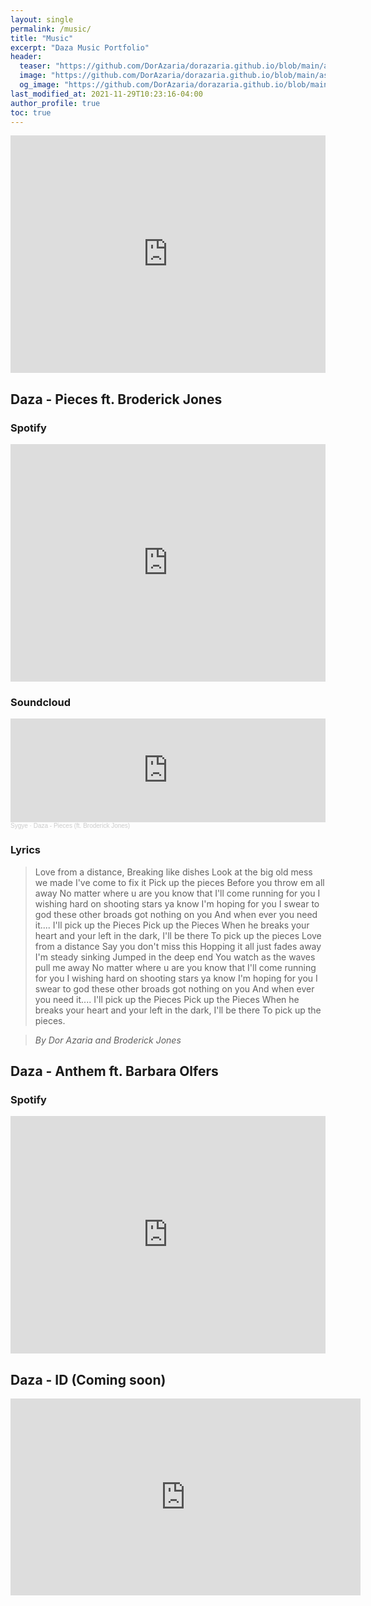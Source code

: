 ```yaml
---
layout: single
permalink: /music/
title: "Music"
excerpt: "Daza Music Portfolio"
header:
  teaser: "https://github.com/DorAzaria/dorazaria.github.io/blob/main/assets/images/covers/music.png?raw=true"
  image: "https://github.com/DorAzaria/dorazaria.github.io/blob/main/assets/images/covers/music.png?raw=true"
  og_image: "https://github.com/DorAzaria/dorazaria.github.io/blob/main/assets/images/covers/music.png?raw=true"
last_modified_at: 2021-11-29T10:23:16-04:00
author_profile: true
toc: true
---
```


<iframe src="https://open.spotify.com/embed/artist/55v13S1YDCGX3klIXn8UIN?utm_source=generator&theme=0" width="100%" height="380" frameBorder="0" allowfullscreen="" allow="autoplay; clipboard-write; encrypted-media; fullscreen; picture-in-picture"></iframe>

## Daza - Pieces ft. Broderick Jones

### Spotify

<iframe src="https://open.spotify.com/embed/track/1tHKKgoVZqvGtU53iZPjhY?utm_source=generator&theme=0" width="100%" height="380" frameBorder="0" allowfullscreen="" allow="autoplay; clipboard-write; encrypted-media; fullscreen; picture-in-picture"></iframe>

### Soundcloud

<iframe width="100%" height="166" scrolling="no" frameborder="no" allow="autoplay" src="https://w.soundcloud.com/player/?url=https%3A//api.soundcloud.com/tracks/296837992&color=%23000000&auto_play=false&hide_related=false&show_comments=true&show_user=true&show_reposts=false&show_teaser=true"></iframe><div style="font-size: 10px; color: #cccccc;line-break: anywhere;word-break: normal;overflow: hidden;white-space: nowrap;text-overflow: ellipsis; font-family: Interstate,Lucida Grande,Lucida Sans Unicode,Lucida Sans,Garuda,Verdana,Tahoma,sans-serif;font-weight: 100;"><a href="https://soundcloud.com/sygye" title="Sygye" target="_blank" style="color: #cccccc; text-decoration: none;">Sygye</a> · <a href="https://soundcloud.com/sygye/pieces" title="Daza - Pieces (ft. Broderick Jones)" target="_blank" style="color: #cccccc; text-decoration: none;">Daza - Pieces (ft. Broderick Jones)</a></div>

### Lyrics

> Love from a distance, Breaking like dishes Look at the big old mess we made I've come to fix it Pick up the pieces
Before you throw em all away No matter where u are you know that I'll come running for you I wishing hard on shooting stars ya know I'm hoping for you I swear to god these other broads got nothing on you And when ever you need it.... I'll pick up the Pieces Pick up the Pieces When he breaks your heart and your left in the dark, I'll be there To pick up the pieces Love from a distance Say you don't miss this Hopping it all just fades away I'm steady sinking Jumped in the deep end You watch as the waves pull me away No matter where u are you know that I'll come running for you I wishing hard on shooting stars ya know I'm hoping for you I swear to god these other broads got nothing on you And when ever you need it.... I'll pick up the Pieces Pick up the Pieces When he breaks your heart and your left in the dark, I'll be there To pick up the pieces.  

> <cite>By Dor Azaria and Broderick Jones</cite>


## Daza - Anthem ft. Barbara Olfers

### Spotify

<iframe src="https://open.spotify.com/embed/track/0wNjKFEScHMcULQFbGRPb9?utm_source=generator&theme=0" width="100%" height="380" frameBorder="0" allowfullscreen="" allow="autoplay; clipboard-write; encrypted-media; fullscreen; picture-in-picture"></iframe>

## Daza - ID (Coming soon)

<iframe width="560" height="315" src="https://www.youtube.com/embed/1YsDVYfAR6k" title="YouTube video player" frameborder="0" allow="accelerometer; autoplay; clipboard-write; encrypted-media; gyroscope; picture-in-picture" allowfullscreen></iframe>
